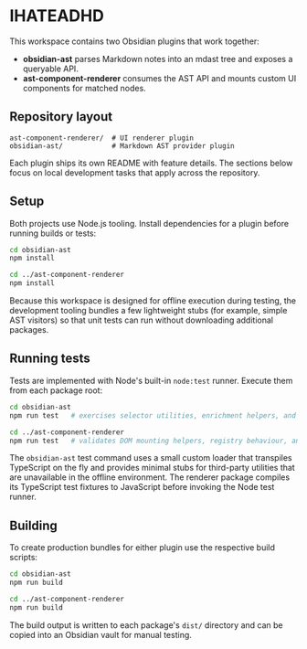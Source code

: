 # IHATEADHD

This workspace contains two Obsidian plugins that work together:

- **obsidian-ast** parses Markdown notes into an mdast tree and exposes a queryable API.
- **ast-component-renderer** consumes the AST API and mounts custom UI components for matched nodes.

## Repository layout

```
ast-component-renderer/  # UI renderer plugin
obsidian-ast/            # Markdown AST provider plugin
```

Each plugin ships its own README with feature details. The sections below focus on local development tasks that apply across the repository.

## Setup

Both projects use Node.js tooling. Install dependencies for a plugin before running builds or tests:

```bash
cd obsidian-ast
npm install

cd ../ast-component-renderer
npm install
```

Because this workspace is designed for offline execution during testing, the development tooling bundles a few lightweight stubs (for example, simple AST visitors) so that unit tests can run without downloading additional packages.

## Running tests

Tests are implemented with Node's built-in `node:test` runner. Execute them from each package root:

```bash
cd obsidian-ast
npm run test   # exercises selector utilities, enrichment helpers, and chain flows

cd ../ast-component-renderer
npm run test   # validates DOM mounting helpers, registry behaviour, and renderer wiring
```

The `obsidian-ast` test command uses a small custom loader that transpiles TypeScript on the fly and provides minimal stubs for third-party utilities that are unavailable in the offline environment. The renderer package compiles its TypeScript test fixtures to JavaScript before invoking the Node test runner.

## Building

To create production bundles for either plugin use the respective build scripts:

```bash
cd obsidian-ast
npm run build

cd ../ast-component-renderer
npm run build
```

The build output is written to each package's `dist/` directory and can be copied into an Obsidian vault for manual testing.
